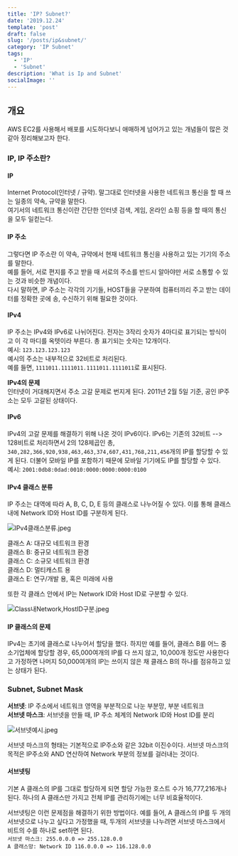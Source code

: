 ```yaml
---
title: 'IP? Subnet?'
date: '2019.12.24'
template: 'post'
draft: false
slug: '/posts/ip&subnet/'
category: 'IP Subnet'
tags:
  - 'IP'
  - 'Subnet'
description: 'What is Ip and Subnet'
socialImage: ''
---
```


## 개요

AWS EC2를 사용해서 배포를 시도하다보니 애매하게 넘어가고 있는 개념들이 많은 것 같아 정리해보고자 한다.

### IP, IP 주소란?

#### IP

Internet Protocol(인터넷 / 규약). 말그대로 인터넷을 사용한 네트워크 통신을 할 때 쓰는 일종의 약속, 규약을 말한다.  
여기서의 네트워크 통신이란 간단한 인터넷 검색, 게임, 온라인 쇼핑 등을 할 때의 통신을 모두 일컫는다.

#### IP 주소

그렇다면 IP 주소란 이 약속, 규약에서 현재 네트워크 통신을 사용하고 있는 기기의 주소를 말한다.  
예를 들어, 서로 편지를 주고 받을 때 서로의 주소를 반드시 알아야만 서로 소통할 수 있는 것과 비슷한 개념이다.  
다시 말하면, IP 주소는 각각의 기기들, HOST들을 구분하여 컴퓨터끼리 주고 받는 데이터를 정확한 곳에 송, 수신하기 위해 필요한 것이다.

#### IPv4

IP 주소는 IPv4와 IPv6로 나뉘어진다. 전자는 3작리 숫자가 4마디로 표기되는 방식이고 이 각 마디를 옥텟이라 부른다. 총 표기되는 숫자는 12개이다.  
예시: `123.123.123.123`  
예시의 주소는 내부적으로 32비트로 처리된다.  
예를 들면, `1111011.1111011.1111011.1111011`로 표시된다.

**IPv4의 문제**  
인터넷이 거대해지면서 주소 고갈 문제로 번지게 된다. 2011년 2월 5일 기준, 공인 IP주소는 모두 고갈된 상태이다.

#### IPv6

IPv4의 고갈 문제를 해결하기 위해 나온 것이 IPv6이다. IPv6는 기존의 32비트 --> 128비트로 처리하면서 2의 128제곱인 총, `340,282,366,920,938,463,463,374,607,431,768,211,456`개의 IP를 할당할 수 있게 된다. 더불어 모바일 IP를 포함하기 때문에 모바일 기기에도 IP를 할당할 수 있다.  
예시: `2001:0db8:0dad:0010:0000:0000:0000:0100`

#### IPv4 클래스 분류

IP 주소는 대역에 따라 A, B, C, D, E 등의 클래스로 나누어질 수 있다. 이를 통해 클래스 내에 Network ID와 Host ID를 구분하게 된다.

![IPv4클래스분류.jpeg](https://images.velog.io/post-images/onikss793/0d2ef400-260e-11ea-b1c8-6f3b636e58f6/IPv4.jpeg)

클래스 A: 대규모 네트워크 환경  
클래스 B: 중규모 네트워크 환경  
클래스 C: 소규모 네트워크 환경  
클래스 D: 멀티캐스트 용  
클래스 E: 연구/개발 용, 혹은 미래에 사용

또한 각 클래스 안에서 IP는 Network ID와 Host ID로 구분할 수 있다.

![Class내Network,HostID구분.jpeg](https://images.velog.io/post-images/onikss793/7f56e420-260e-11ea-abff-893628e3cd4e/ClassNetworkHostID.jpeg)

#### IP 클래스의 문제

IPv4는 초기에 클래스로 나누어서 할당을 했다. 하지만 예를 들어, 클래스 B를 어느 중소기업체에 할당할 경우, 65,000여개의 IP를 다 쓰지 않고, 10,000개 정도만 사용한다고 가정하면 나머지 50,000여개의 IP는 쓰이지 않은 채 클래스 B의 하나를 점유하고 있는 상태가 된다.

### Subnet, Subnet Mask

**서브넷**: IP 주소에서 네트워크 영역을 부분적으로 나눈 부분망, 부분 네트워크  
**서브넷 마스크**: 서브넷을 만들 때, IP 주소 체계의 Network ID와 Host ID를 분리

![서브넷예시.jpeg](https://images.velog.io/post-images/onikss793/76f1e270-260f-11ea-9249-91137bfbad6a/.jpeg)

서브넷 마스크의 형태는 기본적으로 IP주소와 같은 32bit 이진수이다. 서브넷 마스크의 목적은 IP주소와 AND 연산하여 Network 부분의 정보를 걸러내는 것이다.

#### 서브넷팅

기본 A 클래스의 IP를 그대로 할당하게 되면 할당 가능한 호스트 수가 16,777,216개나 된다. 하나의 A 클래스만 가지고 전체 IP를 관리하기에는 너무 비효율적이다.

서브넷팅은 이런 문제점을 해결하기 위한 방법이다. 예를 들어, A 클래스의 IP를 두 개의 서브넷으로 나누고 싶다고 가정했을 때, 두개의 서브넷을 나누려면 서브넷 마스크에서 비트의 수를 하나로 set하면 된다.  
`서브넷 마스크: 255.0.0.0 => 255.128.0.0`  
`A 클래스망: Network ID 116.0.0.0 => 116.128.0.0`
